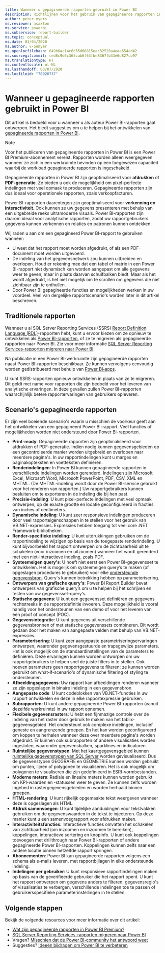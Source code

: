 ```yaml
---
title: Wanneer u gepagineerde rapporten gebruikt in Power BI
description: Richtlijnen voor het gebruik van gepagineerde rapporten in Power BI.
author: peter-myers
ms.reviewer: asaxton
ms.service: powerbi
ms.subservice: report-builder
ms.topic: conceptual
ms.date: 01/04/2020
ms.author: v-pemyer
ms.openlocfilehash: 049b6ac14c6d35d68815eac32520a4eaa654ad42
ms.sourcegitcommit: ced8c9d6c365cab6f63fbe8367fb33e6d827cb97
ms.translationtype: HT
ms.contentlocale: nl-NL
ms.lasthandoff: 03/07/2020
ms.locfileid: "78920737"
---
```

# <a name="when-to-use-paginated-reports-in-power-bi"></a>Wanneer u gepagineerde rapporten gebruikt in Power BI

Dit artikel is bedoeld voor u wanneer u als auteur Power BI-rapporten gaat ontwerpen. Het biedt suggesties om u te helpen bij het ontwikkelen van [gepagineerde rapporten in Power BI](../paginated-reports/paginated-reports-report-builder-power-bi.md).

> [!NOTE]
> Voor het publiceren van gepagineerde rapporten in Power BI is een Power BI Premium-abonnement vereist. Rapporten worden alleen weergegeven wanneer ze zich in een werkruimte bevinden op een toegewezen capaciteit waarbij [de workload gepagineerde rapporten is ingeschakeld](../service-admin-premium-workloads.md#paginated-reports).

Gepagineerde rapporten in Power BI zijn geoptimaliseerd voor **afdrukken** of **PDF-generatie**. Ze bieden u ook de mogelijkheid om pixel-perfecte indelingen met veel opmaak te produceren. Gepagineerde rapporten zijn dus ideaal voor operationele rapporten, zoals verkoopfacturen.

Power BI-rapporten daarentegen zijn geoptimaliseerd voor **verkenning en interactiviteit**. Ook kunnen ze uw gegevens presenteren met behulp van een uitgebreide reeks ultramoderne visuals. Power BI-rapporten zijn daarom ideaal voor analytische rapporten, zodat uw rapportgebruikers gegevens kunnen verkennen en relaties en patronen kunnen ontdekken.

Wij raden u aan om een gepagineerd Power BI-rapport te gebruiken wanneer:

- U weet dat het rapport moet worden afgedrukt, of als een PDF-document moet worden uitgevoerd.
- De indeling van het gegevensnetwerk zou kunnen uitbreiden en overlopen. Houd er rekening mee dat een tabel of matrix in een Power BI-rapport niet dynamisch kan worden aangepast om alle gegevens weer te geven, maar in plaats daarvan schuifbalken biedt. Maar als het wordt afgedrukt, is het niet mogelijk om te scrollen om gegevens die niet zichtbaar zijn te onthullen.
- Door Power BI gepagineerde functies en mogelijkheden werken in uw voordeel. Veel van dergelijke rapportscenario's worden later in dit artikel beschreven.

## <a name="legacy-reports"></a>Traditionele rapporten

Wanneer u al SQL Server Reporting Services (SSRS) [Report Definition Language (RDL)](/sql/reporting-services/reports/report-definition-language-ssrs)-rapporten hebt, kunt u ervoor kiezen om ze opnieuw te ontwikkelen als [Power BI-rapporten](../consumer/end-user-reports.md), of ze te migreren als gepagineerde rapporten naar Power BI. Zie voor meer informatie [SQL Server Reporting Services-rapporten migreren naar Power BI](migrate-ssrs-reports-to-power-bi.md).

Na publicatie in een Power BI-werkruimte zijn gepagineerde rapporten naast Power BI-rapporten beschikbaar. Ze kunnen vervolgens eenvoudig worden gedistribueerd met behulp van [Power BI-apps](../service-create-distribute-apps.md).

U kunt SSRS-rapporten opnieuw ontwikkelen in plaats van ze te migreren. Dit geldt met name voor rapporten die zijn bedoeld voor het leveren van analytische ervaringen. In deze gevallen zullen Power BI-rapporten waarschijnlijk betere rapportervaringen van gebruikers opleveren.

## <a name="paginated-report-scenarios"></a>Scenario's gepagineerde rapporten

Er zijn veel boeiende scenario's waarin u misschien de voorkeur geeft aan het ontwikkelen van een gepagineerd Power BI-rapport. Veel functies of mogelijkheden worden niet ondersteund door Power BI-rapporten.

- **Print-ready**: Gepagineerde rapporten zijn geoptimaliseerd voor afdrukken of PDF-generatie. Indien nodig kunnen gegevensgebieden op een gecontroleerde manier worden uitgebreid en overlopen naar meerdere pagina's. In uw rapportindelingen kunt u marges en paginakopteksten en voetteksten definiëren.
- **Renderindelingen**: In Power BI kunnen gepagineerde rapporten in verschillende indelingen worden gerenderd. Indelingen zijn Microsoft Excel, Microsoft Word, Microsoft PowerPoint, PDF, CSV, XML en MHTML. (De MHTML-indeling wordt door de Power BI-service gebruikt voor het renderen van rapporten.) Uw rapportgebruikers kunnen besluiten om te exporteren in de indeling die bij hen past.
- **Precisie-indeling**: U kunt pixel-perfecte indelingen met veel opmaak ontwerpen, op de exacte grootte en locatie geconfigureerd in fracties van inches of centimeters.
- **Dynamische indeling**: U kunt zeer responsieve indelingen produceren door veel rapporteigenschappen in te stellen voor het gebruik van VB.NET-expressies. Expressies hebben toegang tot veel core .NET Framework-bibliotheken.
- **Render-specifieke indeling**: U kunt uitdrukkingen gebruiken om de rapportindeling te wijzigen op basis van de toegepaste renderindeling. U kunt bijvoorbeeld het rapport ontwerpen om de zichtbaarheid uit te schakelen (voor inzoomen en uitzoomen) wanneer het wordt gerenderd met een niet-interactieve indeling, zoals PDF.
- **Systeemeigen query's**: U hoeft niet eerst een Power BI-gegevensset te ontwikkelen. Het is mogelijk om systeemeigen query’s te maken (of opgeslagen procedures te gebruiken) voor elke [ondersteunde gegevensbron](../paginated-reports/paginated-reports-data-sources.md). Query's kunnen betrekking hebben op parameterisering.
- **Ontwerpers van grafische query's**: Power BI Report Builder bevat ontwerpers van grafische query’s om u te helpen bij het schrijven en testen van uw gegevensset-query's.
- **Statische gegevens**: U kunt een gegevensset definiëren en gegevens rechtstreeks in de rapportdefinitie invoeren. Deze mogelijkheid is vooral handig voor het ondersteunen van een demo of voor het leveren van een proof of concept (POC).
- **Gegevensintegratie**: U kunt gegevens uit verschillende gegevensbronnen of met statische gegevenssets combineren. Dit wordt gedaan door het maken van aangepaste velden met behulp van VB.NET-expressies.
- **Parameterisering**: U kunt zeer aangepaste parametriseringservaringen ontwerpen, waaronder gegevensgestuurde en trapsgewijze parameters. Het is ook mogelijk om de standaardinstellingen van de parameters te definiëren. Deze ervaringen kunnen worden ontworpen om uw rapportgebruikers te helpen snel de juiste filters in te stellen. Ook hoeven parameters geen rapportgegevens te filteren; ze kunnen worden gebruikt om what-if-scenario's of dynamische filtering of styling te ondersteunen.
- **Afbeeldingsgegevens**: Uw rapport kan afbeeldingen renderen wanneer ze zijn opgeslagen in binaire indeling in een gegevensbron.
- **Aangepaste code**: U kunt codeblokken van VB.NET-functies in uw rapport ontwikkelen en deze in elke rapportexpressie gebruiken.
- **Subrapporten**: U kunt andere gepagineerde Power BI-rapporten (vanuit dezelfde werkruimte) in uw rapport opnemen.
- **Flexibele gegevensrasters**: U hebt een fijnmazige controle over de indeling van het raster door gebruik te maken van het tablix-gegevensgebied. Het ondersteunt ook complexe indelingen, inclusief geneste en aangrenzende groepen. En het kan worden geconfigureerd om koppen te herhalen wanneer deze over meerdere pagina's worden afgedrukt. Er kunnen ook subrapporten of andere visualisaties worden ingesloten, waaronder gegevensbalken, sparklines en indicatoren.
- **Ruimtelijke gegevenstypen**: Met het kaartgegevensgebied kunnen [ruimtelijke gegevenstypen van SQL Server](/sql/relational-databases/spatial/spatial-data-sql-server) worden gevisualiseerd. Dus de gegevenstypen GEOGRAFIE en GEOMETRIE kunnen worden gebruikt om punten, lijnen of polygonen te visualiseren. Het is ook mogelijk om polygonen te visualiseren die zijn gedefinieerd in ESRI-vormbestanden.
- **Moderne meters**: Radiale en lineaire meters kunnen worden gebruikt om KPI-waarden en -statussen weer te geven. Ze kunnen zelfs worden ingebed in rastergegevensgebieden en worden herhaald binnen groepen.
- **HTML-rendering**: U kunt rijkelijk opgemaakte tekst weergeven wanneer deze is opgeslagen als HTML.
- **Afdruk samenvoegen**: U kunt tijdelijke aanduidingen voor tekstvakken gebruiken om de gegevenswaarden in de tekst te injecteren. Op deze manier kunt u een samenvoegrapport voor afdrukken maken.
- **Interactiviteitsfuncties**: Interactieve functies omvatten het schakelen van zichtbaarheid (om inzoomen en inzoomen te bereiken), koppelingen, interactieve sortering en knopinfo. U kunt ook koppelingen toevoegen met drillthrough naar Power BI-rapporten of andere gepagineerde Power BI-rapporten. Koppelingen kunnen zelfs naar een andere locatie binnen hetzelfde rapport springen.
- **Abonnementen**: Power BI kan gepagineerde rapporten volgens een schema als e-mails leveren, met rapportbijlagen in elke ondersteunde indeling.
- **Indelingen per gebruiker**: U kunt responsieve rapportindelingen maken op basis van de geverifieerde gebruiker die het rapport opent. U kunt het rapport ontwerpen om gegevens anders te filteren, gegevensregio's of visualisaties te verbergen, verschillende indelingen toe te passen of gebruikersspecifieke parameterinstellingen in te stellen.

## <a name="next-steps"></a>Volgende stappen

Bekijk de volgende resources voor meer informatie over dit artikel:

- [Wat zijn gepagineerde rapporten in Power BI Premium?](../paginated-reports/paginated-reports-report-builder-power-bi.md)
- [SQL Server Reporting Services-rapporten migreren naar Power BI](migrate-ssrs-reports-to-power-bi.md)
- Vragen? [Misschien dat de Power BI-community het antwoord weet](https://community.powerbi.com/)
- Suggesties? [Ideeën bijdragen om Power BI te verbeteren](https://ideas.powerbi.com/)
